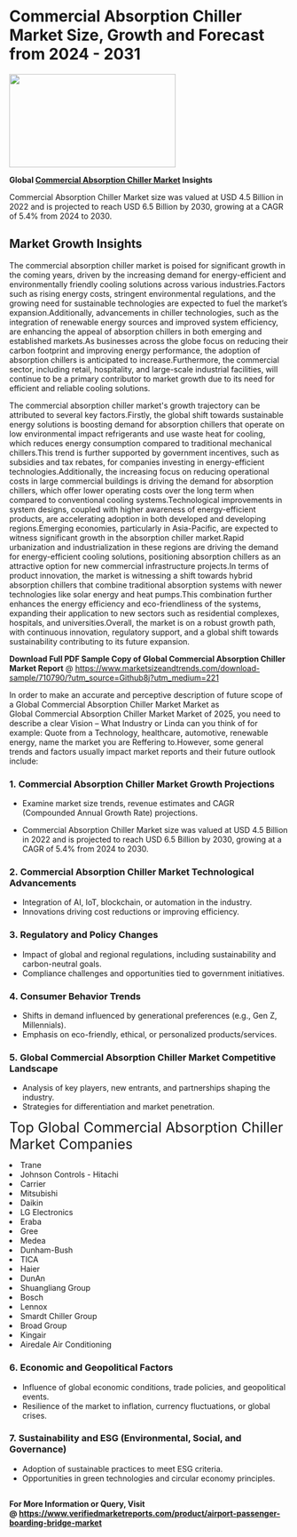 <H1>Commercial Absorption Chiller Market Size, Growth and Forecast from 2024 - 2031</H1><img class="aligncenter size-medium wp-image-584254" src="https://thirdeyenews.in/wp-content/uploads/2024/09/Global-Market-Research-300x168.jpeg" alt="" width="300" height="168" /><p><strong>Global&nbsp;<a href="https://www.marketsizeandtrends.com/download-sample/710790/?utm_source=Github8j?utm_medium=221">Commercial Absorption Chiller Market</a> Insights</strong></p><p>Commercial Absorption Chiller Market size was valued at USD 4.5 Billion in 2022 and is projected to reach USD 6.5 Billion by 2030, growing at a CAGR of 5.4% from 2024 to 2030.</p><p><h2>Market Growth Insights</h2> <p>The commercial absorption chiller market is poised for significant growth in the coming years, driven by the increasing demand for energy-efficient and environmentally friendly cooling solutions across various industries.Factors such as rising energy costs, stringent environmental regulations, and the growing need for sustainable technologies are expected to fuel the market’s expansion.Additionally, advancements in chiller technologies, such as the integration of renewable energy sources and improved system efficiency, are enhancing the appeal of absorption chillers in both emerging and established markets.As businesses across the globe focus on reducing their carbon footprint and improving energy performance, the adoption of absorption chillers is anticipated to increase.Furthermore, the commercial sector, including retail, hospitality, and large-scale industrial facilities, will continue to be a primary contributor to market growth due to its need for efficient and reliable cooling solutions.</p> <p>The commercial absorption chiller market's growth trajectory can be attributed to several key factors.Firstly, the global shift towards sustainable energy solutions is boosting demand for absorption chillers that operate on low environmental impact refrigerants and use waste heat for cooling, which reduces energy consumption compared to traditional mechanical chillers.This trend is further supported by government incentives, such as subsidies and tax rebates, for companies investing in energy-efficient technologies.Additionally, the increasing focus on reducing operational costs in large commercial buildings is driving the demand for absorption chillers, which offer lower operating costs over the long term when compared to conventional cooling systems.Technological improvements in system designs, coupled with higher awareness of energy-efficient products, are accelerating adoption in both developed and developing regions.Emerging economies, particularly in Asia-Pacific, are expected to witness significant growth in the absorption chiller market.Rapid urbanization and industrialization in these regions are driving the demand for energy-efficient cooling solutions, positioning absorption chillers as an attractive option for new commercial infrastructure projects.In terms of product innovation, the market is witnessing a shift towards hybrid absorption chillers that combine traditional absorption systems with newer technologies like solar energy and heat pumps.This combination further enhances the energy efficiency and eco-friendliness of the systems, expanding their application to new sectors such as residential complexes, hospitals, and universities.Overall, the market is on a robust growth path, with continuous innovation, regulatory support, and a global shift towards sustainability contributing to its future expansion.</p> <p><span class=""><strong>Download Full PDF Sample Copy of Global Commercial Absorption Chiller Market Report</strong> @ <a href="https://www.marketsizeandtrends.com/download-sample/710790/?utm_source=Github8j?utm_medium=221" target="_blank">https://www.marketsizeandtrends.com/download-sample/710790/?utm_source=Github8j?utm_medium=221</a></span></p><p>In order to make an accurate and perceptive description of future scope of a Global&nbsp;Commercial Absorption Chiller Market Market as Global&nbsp;Commercial Absorption Chiller Market Market of 2025, you need to describe a clear Vision &ndash; What Industry or Linda can you think of for example: Quote from a Technology, healthcare, automotive, renewable energy, name the market you are Reffering to.However, some general trends and factors usually impact market reports and their future outlook include:</p><h3>1.&nbsp;<strong>Commercial Absorption Chiller Market Growth Projections</strong></h3><ul><li>Examine market size trends, revenue estimates and CAGR (Compounded Annual Growth Rate) projections.</li><li><p>Commercial Absorption Chiller Market size was valued at USD 4.5 Billion in 2022 and is projected to reach USD 6.5 Billion by 2030, growing at a CAGR of 5.4% from 2024 to 2030.</p></li></ul><h3>2.&nbsp;<strong>Commercial Absorption Chiller Market Technological Advancements</strong></h3><ul><li>Integration of AI, IoT, blockchain, or automation in the industry.</li><li>Innovations driving cost reductions or improving efficiency.</li></ul><h3>3.&nbsp;<strong>Regulatory and Policy Changes</strong></h3><ul><li>Impact of global and regional regulations, including sustainability and carbon-neutral goals.</li><li>Compliance challenges and opportunities tied to government initiatives.</li></ul><h3>4.&nbsp;<strong>Consumer Behavior Trends</strong></h3><ul><li>Shifts in demand influenced by generational preferences (e.g., Gen Z, Millennials).</li><li>Emphasis on eco-friendly, ethical, or personalized products/services.</li></ul><h3>5.&nbsp;<strong>Global Commercial Absorption Chiller Market Competitive Landscape</strong></h3><ul><li>Analysis of key players, new entrants, and partnerships shaping the industry.</li><li>Strategies for differentiation and market penetration.</li></ul><p data-pm-slice="1 1 []"><span style="color: inherit; font-family: inherit; font-size: 25px;">Top Global Commercial Absorption Chiller Market Companies</span></p><div class="" data-test-id=""><p><li>Trane</li><li> Johnson Controls - Hitachi</li><li> Carrier</li><li> Mitsubishi</li><li> Daikin</li><li> LG Electronics</li><li> Eraba</li><li> Gree</li><li> Medea</li><li> Dunham-Bush</li><li> TICA</li><li> Haier</li><li> DunAn</li><li> Shuangliang Group</li><li> Bosch</li><li> Lennox</li><li> Smardt Chiller Group</li><li> Broad Group</li><li> Kingair</li><li> Airedale Air Conditioning</li></p></div><h3>6.&nbsp;<strong>Economic and Geopolitical Factors</strong></h3><ul><li>Influence of global economic conditions, trade policies, and geopolitical events.</li><li>Resilience of the market to inflation, currency fluctuations, or global crises.</li></ul><h3>7.&nbsp;<strong>Sustainability and ESG (Environmental, Social, and Governance)</strong></h3><ul><li>Adoption of sustainable practices to meet ESG criteria.</li><li>Opportunities in green technologies and circular economy principles.</li></ul><h2><strong style="font-size: 14px;">For More Information or Query, Visit @&nbsp;</strong><a style="background-color: #ffffff; font-size: 14px;" href="https://www.marketsizeandtrends.com/report/commercial-absorption-chiller-market/" target="_blank">https://www.verifiedmarketreports.com/product/airport-passenger-boarding-bridge-market</a></h2>